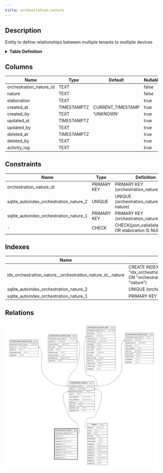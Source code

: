 ```yaml
---
title: orchestration_nature
---
```


## Description

Entity to define relationships between multiple tenants to multiple devices

<details>
<summary><strong>Table Definition</strong></summary>

```sql
CREATE TABLE "orchestration_nature" (
    "orchestration_nature_id" TEXT PRIMARY KEY NOT NULL,
    "nature" TEXT NOT NULL,
    "elaboration" TEXT CHECK(json_valid(elaboration) OR elaboration IS NULL),
    "created_at" TIMESTAMPTZ DEFAULT CURRENT_TIMESTAMP,
    "created_by" TEXT DEFAULT 'UNKNOWN',
    "updated_at" TIMESTAMPTZ,
    "updated_by" TEXT,
    "deleted_at" TIMESTAMPTZ,
    "deleted_by" TEXT,
    "activity_log" TEXT,
    UNIQUE("orchestration_nature_id", "nature")
)
```

</details>

## Columns

| Name                    | Type        | Default           | Nullable | Children                                                                                    | Comment                                                 |
| ----------------------- | ----------- | ----------------- | -------- | ------------------------------------------------------------------------------------------- | ------------------------------------------------------- |
| orchestration_nature_id | TEXT        |                   | false    | [orchestration_session](/docs/standard-library/rssd-schema/orchestration_session) |                                                         |
| nature                  | TEXT        |                   | false    |                                                                                             |                                                         |
| elaboration             | TEXT        |                   | true     |                                                                                             | {"isSqlDomainZodDescrMeta":true,"isJsonText":true}      |
| created_at              | TIMESTAMPTZ | CURRENT_TIMESTAMP | true     |                                                                                             |                                                         |
| created_by              | TEXT        | 'UNKNOWN'         | true     |                                                                                             |                                                         |
| updated_at              | TIMESTAMPTZ |                   | true     |                                                                                             |                                                         |
| updated_by              | TEXT        |                   | true     |                                                                                             |                                                         |
| deleted_at              | TIMESTAMPTZ |                   | true     |                                                                                             |                                                         |
| deleted_by              | TEXT        |                   | true     |                                                                                             |                                                         |
| activity_log            | TEXT        |                   | true     |                                                                                             | {"isSqlDomainZodDescrMeta":true,"isJsonSqlDomain":true} |

## Constraints

| Name                                    | Type        | Definition                                            |
| --------------------------------------- | ----------- | ----------------------------------------------------- |
| orchestration_nature_id                 | PRIMARY KEY | PRIMARY KEY (orchestration_nature_id)                 |
| sqlite_autoindex_orchestration_nature_2 | UNIQUE      | UNIQUE (orchestration_nature_id, nature)              |
| sqlite_autoindex_orchestration_nature_1 | PRIMARY KEY | PRIMARY KEY (orchestration_nature_id)                 |
| -                                       | CHECK       | CHECK(json_valid(elaboration) OR elaboration IS NULL) |

## Indexes

| Name                                                      | Definition                                                                                                                              |
| --------------------------------------------------------- | --------------------------------------------------------------------------------------------------------------------------------------- |
| idx_orchestration_nature__orchestration_nature_id__nature | CREATE INDEX "idx_orchestration_nature__orchestration_nature_id__nature" ON "orchestration_nature"("orchestration_nature_id", "nature") |
| sqlite_autoindex_orchestration_nature_2                   | UNIQUE (orchestration_nature_id, nature)                                                                                                |
| sqlite_autoindex_orchestration_nature_1                   | PRIMARY KEY (orchestration_nature_id)                                                                                                   |

## Relations

![er](../../../../../../assets/images/content/docs/standard-library/rssd-schema/orchestration_nature.svg)
